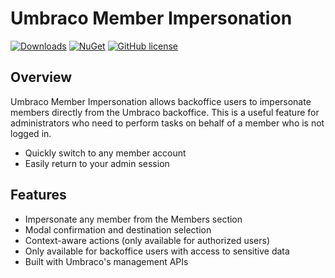 # Umbraco Member Impersonation

[![Downloads](https://img.shields.io/nuget/dt/Umbraco.Community.UmbracoMemberImpersonation?color=cc9900)](https://www.nuget.org/packages/Umbraco.Community.UmbracoMemberImpersonation/)
[![NuGet](https://img.shields.io/nuget/vpre/Umbraco.Community.UmbracoMemberImpersonation?color=0273B3)](https://www.nuget.org/packages/Umbraco.Community.UmbracoMemberImpersonation)
[![GitHub license](https://img.shields.io/github/license/JanikSunke/UmbracoMemberImpersonation?color=8AB803)](https://github.com/JanikSunke/UmbracoMemberImpersonation/blob/main/LICENSE)

## Overview

Umbraco Member Impersonation allows backoffice users to impersonate members directly from the Umbraco backoffice. This
is a useful feature for administrators who need to perform tasks on behalf of a member who is not logged in.

- Quickly switch to any member account
- Easily return to your admin session

## Features

- Impersonate any member from the Members section
- Modal confirmation and destination selection
- Context-aware actions (only available for authorized users)
- Only available for backoffice users with access to sensitive data
- Built with Umbraco's management APIs